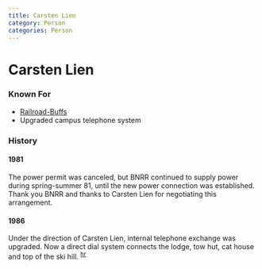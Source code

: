 ```yaml
---
title: Carsten Lien
category: Person
categories: Person
---
```

# Carsten Lien
### Known For

* [Railroad-Buffs](Railroad-Buffs)
* Upgraded campus telephone system

### History

#### 1981

The power permit was canceled, but BNRR continued to supply power during spring-summer 81, until the new power connection was established. Thank you BNRR and thanks to Carsten Lien for negotiating this arrangement.

#### 1986

Under the direction of Carsten Lien, internal telephone exchange was upgraded. Now a direct dial system connects the lodge, tow hut, cat house and top of the ski hill. <sup>[hr][]</sup>


[hr]: History-Reports